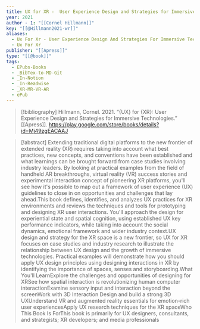 ```yaml
---
title: UX for XR -  User Experience Design and Strategies for Immersive Technologies
year: 2021
author - 1: "[[Cornel Hillmann]]"
key: "[[@Hillmann2021-wr]]"
aliases:
  - Ux For Xr - User Experience Design And Strategies For Immersive Technologies
  - Ux For Xr
publisher: "[[Apress]]"
type: "[[@book]]"
tags:
  - EPubs-Books
  - _BibTex-to-MD-Git
  - _In-Notion
  - _In-Readwise
  - _XR-MR-VR-AR
  - ePub
---
```


> [!bibliography]
> Hillmann, Cornel. 2021. “{UX} for {XR}: User Experience Design and Strategies for Immersive Technologies.” [[Apress]]. https://play.google.com/store/books/details?id=Mj49zgEACAAJ

> [!abstract]
> Extending traditional digital platforms to the new frontier of extended reality (XR) requires taking into account what best practices, new concepts, and conventions have been established and what learnings can be brought forward from case studies involving industry leaders. By looking at practical examples from the field of handheld AR breakthroughs, virtual reality (VR) success stories and experimental interaction concept of pioneering XR platforms, you'll see how it's possible to map out a framework of user experience (UX) guidelines to close in on opportunities and challenges that lay ahead.This book defines, identifies, and analyzes UX practices for XR environments and reviews the techniques and tools for prototyping and designing XR user interactions. You'll approach the design for experiential state and spatial cognition, using established UX key performance indicators, while taking into account the social dynamics, emotional framework and wider industry context.UX design and strategy for the XR space is a new frontier, so UX for XR focuses on case studies and industry research to illustrate the relationship between UX design and the growth of immersive technologies. Practical examples will demonstrate how you should apply UX design principles using designing interactions in XR by identifying the importance of spaces, senses and storyboarding.What You'll LearnExplore the challenges and opportunities of designing for XRSee how spatial interaction is revolutionizing human computer interactionExamine sensory input and interaction beyond the screenWork with 3D Interaction Design and build a strong 3D UXUnderstand VR and augmented reality essentials for emotion-rich user experiencesApply UX research techniques for the XR spaceWho This Book Is ForThis book is primarily for UX designers, consultants, and strategists; XR developers; and media professionals